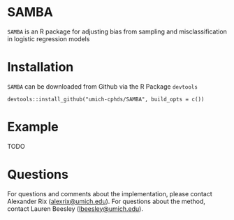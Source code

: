 # SAMBA
`SAMBA` is an R package for adjusting bias from sampling and misclassification in
logistic regression models
# Installation
`SAMBA` can be downloaded from Github via the R Package `devtools`
```{r}
devtools::install_github("umich-cphds/SAMBA", build_opts = c())
```
# Example
TODO

# Questions
For questions and comments about the implementation, please contact Alexander
Rix (alexrix@umich.edu). For questions about the method, contact Lauren Beesley
(lbeesley@umich.edu).

